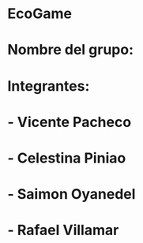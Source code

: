 # EcoGame
#
# Nombre del grupo:
#
# Integrantes:
# - Vicente Pacheco
# - Celestina Piniao
# - Saimon Oyanedel
# - Rafael Villamar